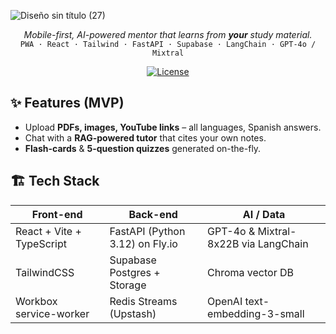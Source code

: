 ![Diseño sin título (27)](https://github.com/user-attachments/assets/9a3017bc-4a77-4abc-9a8d-db046bc935d4)
<p align="center">
  <em>Mobile-first, AI-powered mentor that learns from <strong>your</strong> study material.</em><br>
  <code>PWA · React · Tailwind · FastAPI · Supabase · LangChain · GPT-4o / Mixtral</code>
</p>
<p align="center">
  <a href="https://github.com/mentor-ia/mentor-ia/actions/workflows/ci.yml">
  </a>
  <a href="LICENSE"><img alt="License" src="https://img.shields.io/badge/license-MIT-blue.svg"></a>
</p>

## ✨ Features (MVP)
- Upload **PDFs, images, YouTube links** – all languages, Spanish answers.
- Chat with a **RAG-powered tutor** that cites your own notes.
- **Flash-cards** & **5-question quizzes** generated on-the-fly.

## 🏗️ Tech Stack
| Front-end | Back-end | AI / Data |
|-----------|----------|-----------|
| React + Vite + TypeScript | FastAPI (Python 3.12) on Fly.io | GPT-4o & Mixtral-8x22B via LangChain |
| TailwindCSS | Supabase Postgres + Storage | Chroma vector DB |
| Workbox service-worker | Redis Streams (Upstash) | OpenAI text-embedding-3-small |
